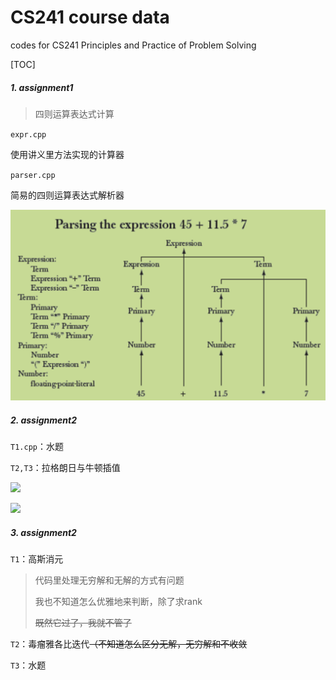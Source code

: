 # CS241 course data
codes for CS241 Principles and Practice of Problem Solving

[TOC]

##### 1. assignment1

>  四则运算表达式计算

`expr.cpp`

使用讲义里方法实现的计算器

`parser.cpp`

简易的四则运算表达式解析器

![](images/expr.png)

##### 2. assignment2

```T1.cpp```：水题

```T2,T3```：拉格朗日与牛顿插值

![](images/h21.png)

![](images/h22.png)

##### 3. assignment2

```T1```：高斯消元

> 代码里处理无穷解和无解的方式有问题
>
> 我也不知道怎么优雅地来判断，除了求rank
>
> ~~既然它过了，我就不管了~~

```T2```：毒瘤雅各比迭代~~（不知道怎么区分无解，无穷解和不收敛~~

```T3```：水题